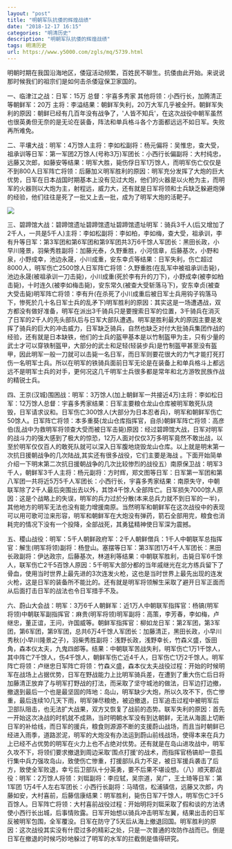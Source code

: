 ```yaml
---
layout: "post"
title: "明朝军队抗倭的辉煌战绩"
date: "2018-12-17 16:15"
categories: "明清历史"
description: "明朝军队抗倭的辉煌战绩"
tags: 明清历史
url: https://www.y5000.com/zgls/mq/5739.html
---
```






明朝时期在我国沿海地区，倭寇活动频繁，百姓民不聊生。抗倭由此开始。来说说那时候我们的祖宗们是如何击杀倭寇保卫家国的。

一、临津江之战：日军：15万 总督：宇喜多秀家 其他将领：小西行长，加腾清正等朝鲜军：20万
主将：李溢结果：朝鲜军失利，20万大军几乎被全歼。朝鲜军失利的原因：朝鲜已经有几百年没有战争了，'人皆不知兵'，在这次战役中朝军虽然也很英勇但无奈的是无论在装备，阵法和单兵格斗各个方面都远远不如日军。失败再所难免。

二、平壤大战：明军：4万馀人主将：李如松副将：杨元偏将：吴惟忠，查大受，祖承训等日军：第一军团2万馀人(号称3万)军团长：小西行长偏副将：大村纯忠，远藤又次郎，如藤安等结果：明军大胜，毙伤俘日军1万馀人，而明军伤亡仅仅是不到800人日军阵亡将领：后藤加义明军胜利的原因：明军充分发挥了大炮的巨大优势，日军在日本战国时期基本上没有见过大炮，他们的火器是以火枪为主，而明军的火器则以大炮为主，射程远，威力大，还有就是日军将领和士兵缺乏躲避炮弹的经验，他们往往是死了一批又上去一批，成为了明军大炮的活靶子。

![](https://img.y5000.com/uploads/allimg/161123/8-161123153505Z0.jpg)

三、碧蹄馆大战：碧蹄馆遗址碧蹄馆遗址碧蹄馆遗址明军：骑兵3千人(后又增加了2千人，一共是5千人)主将：李如松副将：李如柏，李如梅，查大受，祖承训，李有升等日军：第3军团和第6军团和第9军团共3万6千馀人军团长：黑田长政，小早川隆景，羽柴秀胜副将：加藤光泰，久野重胜，小河信章，后藤基次，小野和泉，小野成幸，池边永晟，小川成重，安东幸贞等结果：日军失利，伤亡超过8000人，明军伤亡2500馀人日军阵亡将领：久野重胜(在乱军中被祖承训击毙)，池边永晟(被祖承训一刀击毙)，小川成重(死於李有升的刀下)，小野成幸(被李如柏击毙)，十时连久(被李如梅击毙)，安东常久(被查大受斩落马下)，安东幸贞(被查大受击毙)明军阵亡将领：李有升(在杀死了小川成重后被日军士兵用钩子钩落马下，惨死於几十名日军士兵的乱矛下)明军胜利的原因：其实这是一场遭遇战，双方都没有做好准备，明军在派出3千骑兵只是要搜索日军的位置，3千骑兵在消灭了日军的2千人的先头部队后与日军大部队遭遇。明军是胜利最大的原因主要是发挥了骑兵的巨大的冲击威力，日军缺乏骑兵，自然也缺乏对付大批骑兵集团作战的经验，还有就是日本缺铁，他们的士兵的盔甲基本是以竹制盔甲为主，只有少量的武士才可以穿铁制盔甲，大部分的武士和足轻(轻装步兵)是竹制盔甲甚至没有盔甲，因此明军一般一刀就可以击毙一名日军，而日军则要花很大的力气才能打死打伤一名明军士兵。所以在明军的铁骑兵面前日军无论是在装备上和单兵格斗上都远远不是明军士兵的对手，更何况这几千明军士兵很多都是常年和北方游牧民族作战的精锐士兵。

四、王京(汉城)围困战：明军：3万馀人(加上朝鲜军一共接近4万)主将：李如松日军：12万馀人总督：宇喜多秀家结果：日军主要粮仓龙山仓库被明军敢死队烧毁，日军请求议和。日军伤亡300馀人(大部分为日本忍者兵)，明军和朝鲜军伤亡50馀人。日军阵亡将领：本多重葵(龙山仓库指挥官，自杀)朝鲜军阵亡将领：高彦伯(乱战中为救明军将领查大受而被日军击毙)原因：经过碧蹄馆大战，日军对明军的战斗力的强大感到了极大的惊恐，12万人面对仅仅3万多明军竟然不敢出战，以至於明军仅仅百人的敢死队就可以深入日军腹地烧毁龙山仓库。以上就是明末第一次抗日援朝战争的几次陆战,其实还有很多战役，它们主要是海战
。下面开始简单介绍一下明末第二次抗日援朝战争的几次比较惨烈的战役五）南原保卫战：明军3千人，朝鲜军3千人主将：杨元副将：方时辉，郑文图等日军：日军第一军团和第八军团一共将近5万5千人军团长：小西行长，宇喜多秀家结果：南原失守，中朝联军除了2千人最后突围出去以外，其馀4千馀人全部阵亡。日军损失7000馀人原因：这是个战略上的失误，明军的兵力过於分散(本来总兵力就不到日军的一半)，其他地方的明军无法也没有能力增援南原。当然明军和朝鲜军在这次战役中的表现可以用可歌可泣来形容，明军和朝鲜军在大炮没有弹药，箭石全部用完，粮食也消耗完的情况下没有一个投降，全部战死，其勇猛精神使日军深为震撼。

五、稷山战役：明军：5千人朝鲜政府军：2千人朝鲜僧兵：1千人中朝联军总指挥官：解生(明军将领)副将：杨登山。塞摆等日军：第3军团1万4千人军团长：黑田长政副将：伊达政宗，后藤基次，林道利等结果：中朝联军胜利，击毙日军6千馀人，联军伤亡2千5百馀人原因：5千明军大部分都的当年戚继光在北方练兵留下了骨血，使用当时世界上最先进的3次连发火枪，这也是当时世界上最先出现的连发火枪，这是日军的装备所不能比的。还有就是明军将领解生采取了避开日军正面而从后面打击日军的战法也令日军措手不及。

六、蔚山大会战：明军：3万6千人朝鲜军：近1万人中朝联军指挥官：杨镐(明军将领)中朝联军副指挥官：麻贵(明军将领)明军副将：高策，李芳春，李如梅，卢继忠，董正谊，王问，许国威等。朝鲜军指挥官：柳如龙日军：第2军团，第3军团，第6军团，第9军团，总共6万4千馀人军团长：加藤清正，黑田长政，小早川秀秋(小早川隆景之子)，羽柴秀胜副将：浅野长政，浅野幸长，竹森义盛，饭田角，森本仪太夫，九鬼四郎等。结果：中朝联军苦战失利，明军伤亡1万1千馀人，其中阵亡7千馀人，伤4千馀人，朝鲜军伤亡近4千人，日军伤亡1万2千馀人。明军阵亡将领：卢继忠日军阵亡将领：竹森义盛，森本仪太夫战役过程：开始的时候明军在战场上占据优势，日军在野战能力上比明军骑兵差，在遭到了重大伤亡后日将加藤清正放弃了与明军打野战的打法，而采取了坚守城池的做法，日军边打边撤，撤退到最后一个也是最坚固的阵地：岛山，明军缺少大炮，所以久攻不下，伤亡惨重，最后连续10几天下雨，明军弹尽粮绝，被迫撤退，日军追击过程中被明军后卫部队阻击，也无法扩大战果，双方又恢复了战前的态势。联军失利的原因：首先一开始这次决战的时机就不成熟，当时明朝水军没有到达朝鲜，无法从海面上切断日军的补给线，而日军的援兵，粮食则源源不断的支援蔚山战场，而且当时朝鲜已经进入雨季，道路淤泥，明军的大炮没有办法运到蔚山前线战场，使得本来在兵力上已经不占优势的明军在火力上也不占绝对优势。还有就是在岛山进攻战中，明军久攻不下，将领们要求撤退到周边采取'围点打援'的战术，而指挥官杨镐却一意孤行集中兵力强攻岛山，致使伤亡惨重，打援部队兵力不足，被日军援兵袭击了后方，致使全军败退，幸亏后卫部队十分英勇，要不后果不堪设想。（八）顺天郡战役：明军：2万馀人将领：刘铤副将：李应轼，吴宗道，吴广，王士琦等日军：第1军团
1万4千人左右军团长：小西行长副将：马晴信，松浦镇信，远藤又次郎，内藤如安，大村喜前，后藤信康结果：明军胜利，毙伤日军7千馀人，明军伤亡3千5百馀人。日军阵亡将领：大村喜前战役过程：开始明将刘铤采取了假和谈的方法诱使小西行长出城，后事情败露。日军开始想以骑兵冲击明军左翼，结果出击的日军反被明军包围，全军覆没。日军在防守了5天后从海上撤退回国。明军胜利的原因：这次战役其实没有什麼过多的精彩之处，只是一次普通的攻防作战而已。倒是日军在撤退的时候巧妙地躲过了明军的水军的拦截倒是值得研究。
